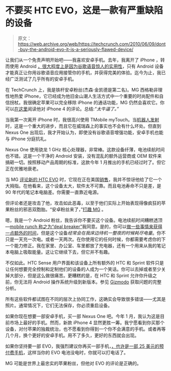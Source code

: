 # 不要买 HTC EVO，这是一款有严重缺陷的设备

> 原文：<https://web.archive.org/web/https://techcrunch.com/2010/06/09/dont-buy-the-android-evo-it-is-a-seriously-flawed-device/>

让我们从一个免责声明开始吧——我喜欢安卓手机。去年，我离开了 iPhone ，转而使用 Android [，很大程度上是因为谷歌语音惊人的实用性](https://web.archive.org/web/20230315100634/https://techcrunch.com/2009/08/09/how-i-learned-to-quit-the-iphone-and-love-google-voice/)，只有 Android 设备才能真正让你用谷歌语音应用接管你的手机，并获得完美的体验。迄今为止，我已经广泛测试了几乎所有的安卓手机。

在 TechCrunch 上，我是铁杆安卓粉丝(杰森·金凯德是第二名)。MG 西格勒非理性地热爱 iPhone，它已经成为他旧金山潮人生活方式中一个重要的时尚配件和自信拐杖。我很确定苹果可以完全移除 iPhone 的通话功能，MG 仍然会喜欢它。你可以[在这里](https://web.archive.org/web/20230315100634/https://techcrunch.com/2010/06/08/initial-iphone-4-review/)阅读他对 iPhone 4 的评论。总结:*“太牛逼了。”*

当我第一次离开 iPhone 时，我很高兴使用 TMobile myTouch。当[机器人发射](https://web.archive.org/web/20230315100634/https://techcrunch.com/2009/11/06/fever-pitch-its-droid-day-enjoy-the-moment/)时，这是一个重大的进步，而且它在威瑞森上的事实也不会有什么坏处。但直到 Nexus One 出现后，我才开始认为，即使没有谷歌语音增强功能，安卓手机也能与 iPhone 分庭抗礼。

Nexus One 使用骁龙 1 GHz 核心处理器，非常棒。这款设备纤薄，电池续航时间也不错。这是一个干净的 Android 安装，没有混乱的额外运营商或 OEM 软件来搞砸一切。按照移动产品周期的标准，这款今年 1 月推出的手机已经过时了。但它正在优雅地衰老。

当 MG [评论新的 HTC EVO](https://web.archive.org/web/20230315100634/https://techcrunch.com/2010/05/29/htc-evo-4g/) 时，它现在正在美国[销售](https://web.archive.org/web/20230315100634/http://www.boygeniusreport.com/2010/06/08/htc-evo-4g-sold-out-across-the-country/)，我并不惊讶他给了它一个大拇指。在他看来，这个设备太大，软件太不可靠。而且电池寿命不只是差，是 90 年代的笔记本电脑差。你需要一直靠近电源。

但评论者还是攻击了他，攻击如此恶毒，以至于他们实际上开始表现得像疯狂的苹果粉丝的邪恶双胞胎。“安卓粉丝来了，”[打趣 MG](https://web.archive.org/web/20230315100634/https://techcrunch.com/2010/05/30/android-fanboys/) 。

嗯，我是一个 Android 粉丝，我告诉你不要买这个设备。电池续航时间糟糕透顶—[mobile runch 称之为“deal breaker”](https://web.archive.org/web/20230315100634/http://www.mobilecrunch.com/2010/05/31/htc-evo-4g-sprint-review/)我同意。是的，你可以[做一些事情来获得一点额外的时间](https://web.archive.org/web/20230315100634/http://www.mobilecrunch.com/2010/06/03/tips-and-tricks-to-extending-the-htc-evo-4g-and-incredibles-battery-life-and-what-this-says-about-android/)，但是这个设备*经常会在我床边待机一整夜的时候耗尽电量*。你不只是一天充一次电。或者一天两次。在你使用它的任何时候，你都需要考虑你的下一个能力修正。我在家里、办公室、车里都放了充电器，还有一个用来从我的笔记本电脑上吸取能量。这让它继续下去，但它并不有趣。

不仅如此。HTC Sense 用户界面和该设备上所有额外的 HTC 和 Sprint 软件只是让任何想要完全控制和定制他们的设备的人成为一个笑话。你可以去掉或者至少关掉大部分，但是这么做很痛苦。更糟糕的是，在 HTC 和 Sprint 允许你升级之前，你无法将 Android 操作系统升级到新版本。参见 [Gizmodo](https://web.archive.org/web/20230315100634/http://gizmodo.com/5558101/androids-acne-problem-or-why-you-should-stick-to-the-google-phone) 获取问题的完整分析。

所有这些软件都试图在不同的层次上协同工作，这确实会导致很多错误——尤其是照片。通常情况下，它们无法保存，你必须重启设备。

如果你现在想要一部安卓手机，买一部 Nexus One 吧。今年 1 月，我认为这是目前市场上最好的手机。然而，新款 iPhone 4 显然更胜一筹。我宁愿看到你买那个设备，对付苹果的独裁统治，也不愿看到你得到一个你不会满意的手机。或者再等几个月，换个更好的安卓手机。用不了多久，更好的东西就会出现。

如果你坚持要一部 EVO，我强烈建议你再买一部手机，[，也许是一部 25 美元的预付费手机](https://web.archive.org/web/20230315100634/https://techcrunch.com/2010/05/21/not-just-for-drug-dealers-and-15-year-olds-kickin-it-old-school-with-a-prepaid-phone/)，这样当你的 EVO 电池没电时，你就可以打电话了。

MG 可能是世界上最忠实的苹果粉丝，但他对 EVO 的评论是正确的。